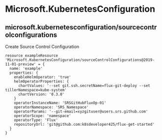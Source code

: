 # Microsoft.KubernetesConfiguration

## microsoft.kubernetesconfiguration/sourcecontrolconfigurations

Create Source Control Configuration
```bicep
resource exampleResource 'Microsoft.KubernetesConfiguration/sourceControlConfigurations@2019-11-01-preview' = {
  name: 'example'
  properties: {
    enableHelmOperator: 'true'
    helmOperatorProperties: {
      chartValues: '--set git.ssh.secretName=flux-git-deploy --set tillerNamespace=kube-system'
      chartVersion: '0.3.0'
    }
    operatorInstanceName: 'SRSGitHubFluxOp-01'
    operatorNamespace: 'SRS_Namespace'
    operatorParams: '--git-email=xyzgituser@users.srs.github.com'
    operatorScope: 'namespace'
    operatorType: 'Flux'
    repositoryUrl: 'git@github.com:k8sdeveloper425/flux-get-started'
  }
}
```

